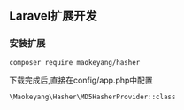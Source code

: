 ## Laravel扩展开发

### 安装扩展

    composer require maokeyang/hasher

下载完成后,直接在config/app.php中配置

    \Maokeyang\Hasher\MD5HasherProvider::class